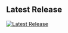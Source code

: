 ## Latest Release
[![Latest Release](https://img.shields.io/github/v/release/APillai03/Python-Projects?label=Latest%20Release)](https://github.com/APillai03/Python-Projects/releases/latest)


